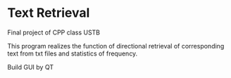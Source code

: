 # Text Retrieval
Final project of CPP class USTB

This program realizes the function of directional retrieval of corresponding text from txt files and statistics of frequency.

Build GUI by QT
